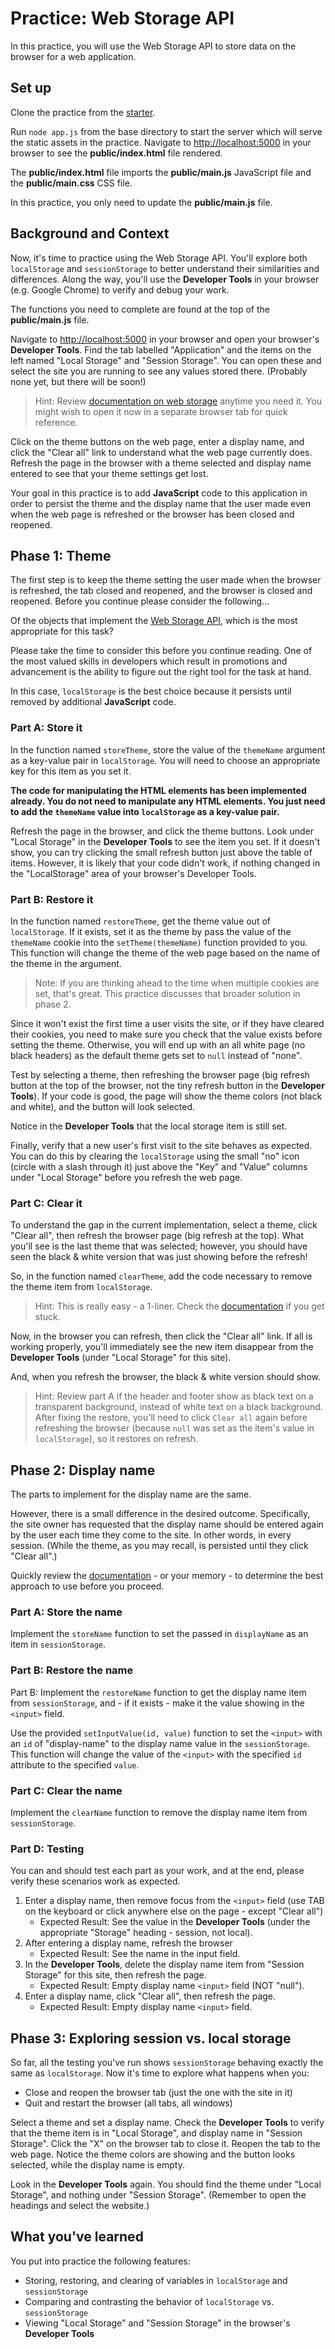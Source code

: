 # Practice: Web Storage API

In this practice, you will use the Web Storage API to store data on the browser
for a web application.

## Set up

Clone the practice from the [starter].

Run `node app.js` from the base directory to start the server which will serve
the static assets in the practice. Navigate to [http://localhost:5000] in your
browser to see the __public/index.html__ file rendered.

The __public/index.html__ file imports the __public/main.js__ JavaScript file
and the __public/main.css__ CSS file.

In this practice, you only need to update the __public/main.js__ file.

## Background and Context

Now, it's time to practice using the Web Storage API. You'll explore both
`localStorage` and `sessionStorage` to better understand their similarities
and differences. Along the way, you'll use the **Developer Tools** in your
browser (e.g. Google Chrome) to verify and debug your work.

The functions you need to complete are found at the top of the
__public/main.js__ file.

Navigate to [http://localhost:5000] in your browser and open your browser's
**Developer Tools**. Find the tab labelled "Application" and the items on the
left named "Local Storage" and "Session Storage". You can open these and select
the site you are running to see any values stored there. (Probably none yet,
but there will be soon!)

> Hint: Review [documentation on web storage][1] anytime you need it. You 
> might wish to open it now in a separate browser tab for quick reference.

Click on the theme buttons on the web page, enter a display name, and click the
"Clear all" link to understand what the web page currently does. Refresh the
page in the browser with a theme selected and display name entered to see that
your theme settings get lost.

Your goal in this practice is to add **JavaScript** code to this application
in order to persist the theme and the display name that the user made even when
the web page is refreshed or the browser has been closed and reopened.

## Phase 1: Theme

The first step is to keep the theme setting the user made when the browser is
refreshed, the tab closed and reopened, and the browser is closed and reopened.
Before you continue please consider the following...

Of the objects that implement the [Web Storage API][1], which is the most
appropriate for this task?

Please take the time to consider this before you continue reading. One of the
most valued skills in developers which result in promotions and advancement is
the ability to figure out the right tool for the task at hand.

In this case, `localStorage` is the best choice because it persists until
removed by additional **JavaScript** code.

### Part A: Store it

In the function named `storeTheme`, store the value of the `themeName`
argument as a key-value pair in `localStorage`. You will need to choose an
appropriate key for this item as you set it.

**The code for manipulating the HTML elements has been implemented already. You
do not need to manipulate any HTML elements. You just need to add the
`themeName` value into `localStorage` as a key-value pair.**

Refresh the page in the browser, and click the theme buttons. Look under "Local
Storage" in the **Developer Tools** to see the item you set. If it doesn't show,
you can try clicking the small refresh button just above the table of items.
However, it is likely that your code didn't work, if nothing changed in the
"LocalStorage" area of your browser's Developer Tools.

### Part B: Restore it

In the function named `restoreTheme`, get the theme value out of `localStorage`.
If it exists, set it as the theme by pass the value of the `themeName` cookie
into the `setTheme(themeName)` function provided to you. This function will
change the theme of the web page based on the name of the theme in the argument.

> Note: If you are thinking ahead to the time when multiple cookies are set,
> that's great. This practice discusses that broader solution in phase 2.

Since it won't exist the first time a user visits the site, or if they have
cleared their cookies, you need to make sure you check that the value exists
before setting the theme. Otherwise, you will end up with an all white page
(no black headers) as the default theme gets set to `null` instead of "none".

Test by selecting a theme, then refreshing the browser page (big refresh button
at the top of the browser, not the tiny refresh button in the **Developer
Tools**). If your code is good, the page will show the theme colors (not black
and white), and the button will look selected.

Notice in the **Developer Tools** that the local storage item is still set.

Finally, verify that a new user's first visit to the site behaves as expected.
You can do this by clearing the `localStorage` using the small "no" icon (circle
with a slash through it) just above the "Key" and "Value" columns under "Local
Storage" before you refresh the web page.

### Part C: Clear it

To understand the gap in the current implementation, select a theme, click
"Clear all", then refresh the browser page (big refresh at the top). What you'll
see is the last theme that was selected; however, you should have seen the
black & white version that was just showing before the refresh!

So, in the function named `clearTheme`, add the code necessary to remove the
theme item from `localStorage`.

> Hint: This is really easy - a 1-liner. Check the [documentation][1] if you get
> stuck.

Now, in the browser you can refresh, then click the "Clear all" link. If all is
working properly, you'll immediately see the new item disappear from the
**Developer Tools** (under "Local Storage" for this site).

And, when you refresh the browser, the black & white version should show.

> Hint: Review part A if the header and footer show as black text on a
> transparent background, instead of white text on a black background. After
> fixing the restore, you'll need to click `Clear all` again before refreshing
> the browser (because `null` was set as the item's value in `localStorage`), so
> it restores on refresh.

## Phase 2: Display name

The parts to implement for the display name are the same.

However, there is a small difference in the desired outcome. Specifically, the
site owner has requested that the display name should be entered again by the
user each time they come to the site. In other words, in every session. (While
the theme, as you may recall, is persisted until they click "Clear all".)

Quickly review the [documentation][1] - or your memory - to determine the best
approach to use before you proceed.

### Part A: Store the name

Implement the `storeName` function to set the passed in `displayName` as an
item in `sessionStorage`.

### Part B: Restore the name

Part B: Implement the `restoreName` function to get the display name item from
`sessionStorage`, and - if it exists - make it the value showing in the
`<input>` field.

Use the provided `setInputValue(id, value)` function to set the `<input>`
with an `id` of "display-name" to the display name value in the
`sessionStorage`. This function will change the value of the `<input>` with the
specified `id` attribute to the specified `value`.

### Part C: Clear the name

Implement the `clearName` function to remove the display name item from
`sessionStorage`.

### Part D: Testing

You can and should test each part as your work, and at the end, please verify
these scenarios work as expected.

1. Enter a display name, then remove focus from the `<input>` field (use TAB on
   the keyboard or click anywhere else on the page - except "Clear all")
    * Expected Result: See the value in the **Developer Tools** (under the
      appropriate "Storage" heading - session, not local).
1. After entering a display name, refresh the browser
    * Expected Result: See the name in the input field.
1. In the **Developer Tools**, delete the display name item from "Session
   Storage" for this site, then refresh the page.
    * Expected Result: Empty display name `<input>` field (NOT "null").
1. Enter a display name, click "Clear all", then refresh the page.
    * Expected Result: Empty display name `<input>` field.

## Phase 3: Exploring session vs. local storage

So far, all the testing you've run shows `sessionStorage` behaving exactly the
same as `localStorage`. Now it's time to explore what happens when you:

* Close and reopen the browser tab (just the one with the site in it)
* Quit and restart the browser (all tabs, all windows)

Select a theme and set a display name. Check the **Developer Tools** to verify
that the theme item is in "Local Storage", and display name in "Session
Storage". Click the "X" on the browser tab to close it. Reopen the tab to the
web page. Notice the theme colors are showing and the button looks selected,
while the display name is empty.

Look in the **Developer Tools** again. You should find the theme under
"Local Storage", and nothing under "Session Storage". (Remember to open the
headings and select the website.)

## What you've learned

You put into practice the following features:

* Storing, restoring, and clearing of variables in `localStorage` and
  `sessionStorage`
* Comparing and contrasting the behavior of `localStorage` vs. `sessionStorage`
* Viewing "Local Storage" and "Session Storage" in the browser's
  **Developer Tools**

[1]: https://developer.mozilla.org/en-US/docs/Web/API/Web_Storage_API
[starter]: https://github.com/appacademy/practice-for-week-09-web-storage
[http://localhost:5000]: http://localhost:5000
